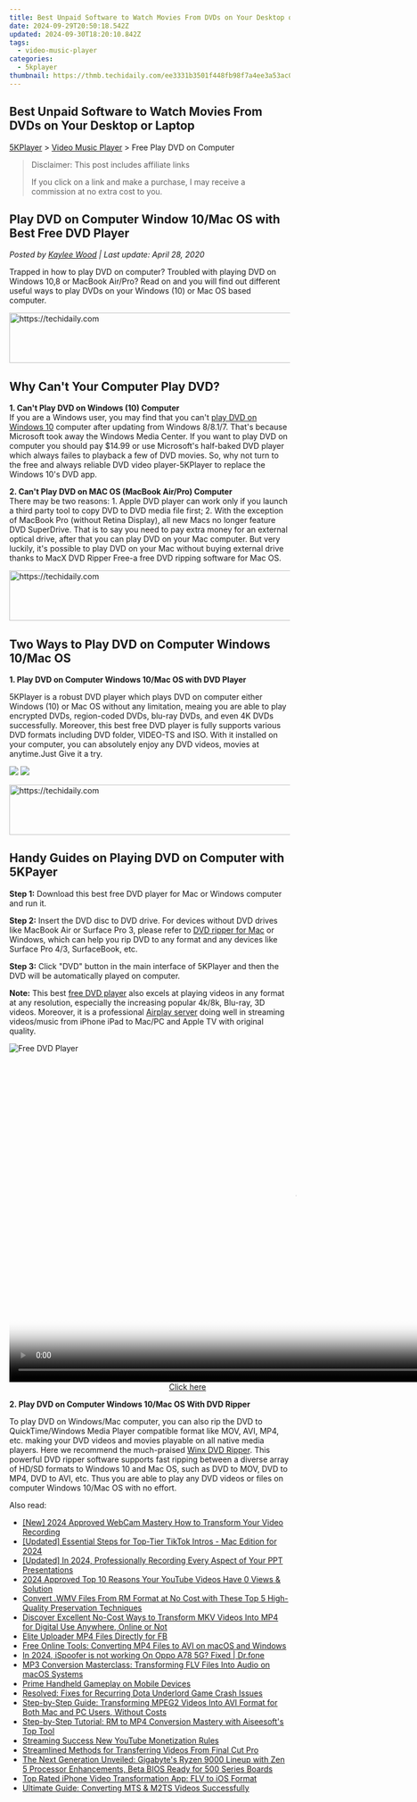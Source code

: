 ```yaml
---
title: Best Unpaid Software to Watch Movies From DVDs on Your Desktop or Laptop
date: 2024-09-29T20:50:18.542Z
updated: 2024-09-30T18:20:10.842Z
tags:
  - video-music-player
categories:
  - 5kplayer
thumbnail: https://thmb.techidaily.com/ee3331b3501f448fb98f7a4ee3a53ac099c1c123c857eac1255a179cf5757415.jpg
---
```


## Best Unpaid Software to Watch Movies From DVDs on Your Desktop or Laptop

[5KPlayer](https://tools.techidaily.com/5kplayer/products/) \> [Video Music Player](https://tools.techidaily.com/5kplayer/video-music-player/) \> Free Play DVD on Computer

>  Disclaimer: This post includes affiliate links
>
>  If you click on a link and make a purchase, I may receive a commission at no extra cost to you.
>

## Play DVD on Computer Window 10/Mac OS with Best Free DVD Player

 _Posted by [Kaylee Wood](https://www.quora.com/profile/Amanda-Hu-21) | Last update: April 28, 2020_

Trapped in how to play DVD on computer? Troubled with playing DVD on Windows 10,8 or MacBook Air/Pro? Read on and you will find out different useful ways to play DVDs on your Windows (10) or Mac OS based computer. 

<!-- affiliate ads begin -->
<a href="https://ursime.pxf.io/c/5597632/2136548/16384" target="_top" id="2136548">
  <img src="//a.impactradius-go.com/display-ad/16384-2136548" border="0" alt="https://techidaily.com" width="728" height="90"/>
</a>
<img height="0" width="0" src="https://ursime.pxf.io/i/5597632/2136548/16384" style="position:absolute;visibility:hidden;" border="0" />
<!-- affiliate ads end -->

## Why Can't Your Computer Play DVD?

**1\. Can't Play DVD on Windows (10) Computer**   
 If you are a Windows user, you may find that you can't [play DVD on Windows 10](https://tools.techidaily.com/5kplayer/video-music-player/) computer after updating from Windows 8/8.1/7\. That's because Microsoft took away the Windows Media Center. If you want to play DVD on computer you should pay $14.99 or use Microsoft's half-baked DVD player which always failes to playback a few of DVD movies. So, why not turn to the  free and always reliable DVD video player\-5KPlayer to replace the Windows 10's DVD app.

**2\. Can't Play DVD on MAC OS (MacBook Air/Pro) Computer**   
 There may be two reasons: 1\. Apple DVD player can work only if you launch a third party tool to copy DVD to DVD media file first; 2\. With the exception of MacBook Pro (without Retina Display), all new Macs no longer feature DVD SuperDrive. That is to say you need to pay extra money for an external optical drive, after that you can play DVD on your Mac computer. But very luckily, it's possible to play DVD on your Mac without buying external drive thanks to MacX DVD Ripper Free-a free DVD ripping software for Mac OS.

<!-- affiliate ads begin -->
<a href="https://aligracehair.sjv.io/c/5597632/1918666/19272" target="_top" id="1918666">
  <img src="//a.impactradius-go.com/display-ad/19272-1918666" border="0" alt="https://techidaily.com" width="728" height="90"/>
</a>
<img height="0" width="0" src="https://aligracehair.sjv.io/i/5597632/1918666/19272" style="position:absolute;visibility:hidden;" border="0" />
<!-- affiliate ads end -->

## Two Ways to Play DVD on Computer Windows 10/Mac OS

**1\. Play DVD on Computer Windows 10/Mac OS with DVD Player**

5KPlayer is a robust DVD player which plays DVD on computer either Windows (10) or Mac OS without any limitation, meaing you are able to play encrypted DVDs, region-coded DVDs, blu-ray DVDs, and even 4K DVDs successfully. Moreover, this best free DVD player is fully supports various DVD formats including DVD folder, VIDEO-TS and ISO. With it installed on your computer, you can absolutely enjoy any DVD videos, movies at anytime.Just Give it a try. 

[![](https://www.5kplayer.com/video-music-player/../button/freedownwhitewin.png)](https://tools.techidaily.com/5kplayer/products/) [![](https://www.5kplayer.com/video-music-player/../button/freedownbackmac.png)](https://tools.techidaily.com/5kplayer/products/) 

<!-- affiliate ads begin -->
<a href="https://appsumo.8odi.net/c/5597632/2082539/7443" target="_top" id="2082539">
  <img src="//a.impactradius-go.com/display-ad/7443-2082539" border="0" alt="https://techidaily.com" width="728" height="90"/>
</a>
<img height="0" width="0" src="https://appsumo.8odi.net/i/5597632/2082539/7443" style="position:absolute;visibility:hidden;" border="0" />
<!-- affiliate ads end -->

## Handy Guides on Playing DVD on Computer with 5KPayer

**Step 1:** Download this best free DVD player for Mac or Windows computer and run it.

**Step 2:** Insert the DVD disc to DVD drive. For devices without DVD drives like MacBook Air or Surface Pro 3, please refer to [DVD ripper for Mac](https://tools.techidaily.com/5kplayer/products/) or Windows, which can help you rip DVD to any format and any devices like Surface Pro 4/3, SurfaceBook, etc.

**Step 3:** Click "DVD" button in the main interface of 5KPlayer and then the DVD will be automatically played on computer.

**Note:** This best [free DVD player](https://tools.techidaily.com/5kplayer/video-music-player/) also excels at playing videos in any format at any resolution, especially the increasing popular 4k/8k, Blu-ray, 3D videos. Moreover, it is a professional [Airplay server](https://tools.techidaily.com/5kplayer/airplay/) doing well in streaming videos/music from iPhone iPad to Mac/PC and Apple TV with original quality. 

![Free DVD Player](https://www.5kplayer.com/video-music-player/img/5kplayer-freeaacplayer-yxt-030601.jpg)

<!-- affiliate ads begin -->
<span id="1492813">
					<video width="1024" height="576" style="cursor:pointer"
           poster="//a.impactradius-go.com/display-clicktoplayimage/1492813.png"
           onclick="if(!this.playClicked){this.play();this.setAttribute('controls',true);this.playClicked=true;}">
	   <source src="//a.impactradius-go.com/display-ad/14559-1492813">
	   <img src="//a.impactradius-go.com/display-clicktoplayimage/1492813.png" style="border: none; height: 100%; width: 100%; object-fit: contain">
	</video>
	<div style="width:640px;text-align:center"><a href="javascript:window.open(decodeURIComponent('https%3A%2F%2Fpropmoneyinc.pxf.io%2Fc%2F5597632%2F1492813%2F14559'), '_blank');void(0);">Click here</a></div>
</span>
<img height="0" width="0" src="https://imp.pxf.io/i/5597632/1492813/14559" style="position:absolute;visibility:hidden;" border="0" />
<!-- affiliate ads end -->

**2\. Play DVD on Computer Windows 10/Mac OS With DVD Ripper** 

To play DVD on Windows/Mac computer, you can also rip the DVD to QuickTime/Windows Media Player compatible format like MOV, AVI, MP4, etc. making your DVD videos and movies playable on all native media players. Here we recommend the much-praised [Winx DVD Ripper](https://tools.techidaily.com/winxdvd/dvd-ripper-platinum/). This powerful DVD ripper software supports fast ripping between a diverse array of HD/SD formats to Windows 10 and Mac OS, such as DVD to MOV, DVD to MP4, DVD to AVI, etc. Thus you are able to play any DVD videos or files on computer Windows 10/Mac OS with no effort.

<ins class="adsbygoogle"
     style="display:block"
     data-ad-format="autorelaxed"
     data-ad-client="ca-pub-7571918770474297"
     data-ad-slot="1223367746"></ins>

<ins class="adsbygoogle"
     style="display:block"
     data-ad-client="ca-pub-7571918770474297"
     data-ad-slot="8358498916"
     data-ad-format="auto"
     data-full-width-responsive="true"></ins>

<span class="atpl-alsoreadstyle">Also read:</span>
<div><ul>
<li><a href="https://remote-screen-capture.techidaily.com/new-2024-approved-webcam-mastery-how-to-transform-your-video-recording/"><u>[New] 2024 Approved WebCam Mastery How to Transform Your Video Recording</u></a></li>
<li><a href="https://tiktok-clips.techidaily.com/updated-essential-steps-for-top-tier-tiktok-intros-mac-edition-for-2024/"><u>[Updated] Essential Steps for Top-Tier TikTok Intros - Mac Edition for 2024</u></a></li>
<li><a href="https://digital-screen-recording.techidaily.com/updated-in-2024-professionally-recording-every-aspect-of-your-ppt-presentations/"><u>[Updated] In 2024, Professionally Recording Every Aspect of Your PPT Presentations</u></a></li>
<li><a href="https://facebook-record-videos.techidaily.com/2024-approved-top-10-reasons-your-youtube-videos-have-0-views-and-solution/"><u>2024 Approved Top 10 Reasons Your YouTube Videos Have 0 Views & Solution</u></a></li>
<li><a href="https://media-tips.techidaily.com/convert-wmv-files-from-rm-format-at-no-cost-with-these-top-5-high-quality-preservation-techniques/"><u>Convert .WMV Files From RM Format at No Cost with These Top 5 High-Quality Preservation Techniques</u></a></li>
<li><a href="https://media-tips.techidaily.com/discover-excellent-no-cost-ways-to-transform-mkv-videos-into-mp4-for-digital-use-anywhere-online-or-not/"><u>Discover Excellent No-Cost Ways to Transform MKV Videos Into MP4 for Digital Use Anywhere, Online or Not</u></a></li>
<li><a href="https://facebook-video-files.techidaily.com/elite-uploader-mp4-files-directly-for-fb/"><u>Elite Uploader MP4 Files Directly for FB</u></a></li>
<li><a href="https://media-tips.techidaily.com/free-online-tools-converting-mp4-files-to-avi-on-macos-and-windows/"><u>Free Online Tools: Converting MP4 Files to AVI on macOS and Windows</u></a></li>
<li><a href="https://phone-solutions.techidaily.com/in-2024-ispoofer-is-not-working-on-oppo-a78-5g-fixed-drfone-by-drfone-virtual-android/"><u>In 2024, iSpoofer is not working On Oppo A78 5G? Fixed | Dr.fone</u></a></li>
<li><a href="https://media-tips.techidaily.com/mp3-conversion-masterclass-transforming-flv-files-into-audio-on-macos-systems/"><u>MP3 Conversion Masterclass: Transforming FLV Files Into Audio on macOS Systems</u></a></li>
<li><a href="https://games-able.techidaily.com/prime-handheld-gameplay-on-mobile-devices/"><u>Prime Handheld Gameplay on Mobile Devices</u></a></li>
<li><a href="https://win-answers.techidaily.com/resolved-fixes-for-recurring-dota-underlord-game-crash-issues/"><u>Resolved: Fixes for Recurring Dota Underlord Game Crash Issues</u></a></li>
<li><a href="https://media-tips.techidaily.com/step-by-step-guide-transforming-mpeg2-videos-into-avi-format-for-both-mac-and-pc-users-without-costs/"><u>Step-by-Step Guide: Transforming MPEG2 Videos Into AVI Format for Both Mac and PC Users, Without Costs</u></a></li>
<li><a href="https://media-tips.techidaily.com/step-by-step-tutorial-rm-to-mp4-conversion-mastery-with-aiseesofts-top-tool/"><u>Step-by-Step Tutorial: RM to MP4 Conversion Mastery with Aiseesoft's Top Tool</u></a></li>
<li><a href="https://youtube-clips.techidaily.com/streaming-success-new-youtube-monetization-rules/"><u>Streaming Success New YouTube Monetization Rules</u></a></li>
<li><a href="https://media-tips.techidaily.com/streamlined-methods-for-transferring-videos-from-final-cut-pro/"><u>Streamlined Methods for Transferring Videos From Final Cut Pro</u></a></li>
<li><a href="https://hardware-help.techidaily.com/the-next-generation-unveiled-gigabytes-ryzen-9000-lineup-with-zen-5-processor-enhancements-beta-bios-ready-for-500-series-boards/"><u>The Next Generation Unveiled: Gigabyte's Ryzen 9000 Lineup with Zen 5 Processor Enhancements, Beta BIOS Ready for 500 Series Boards</u></a></li>
<li><a href="https://media-tips.techidaily.com/top-rated-iphone-video-transformation-app-flv-to-ios-format/"><u>Top Rated iPhone Video Transformation App: FLV to iOS Format</u></a></li>
<li><a href="https://media-tips.techidaily.com/ultimate-guide-converting-mts-and-m2ts-videos-successfully/"><u>Ultimate Guide: Converting MTS & M2TS Videos Successfully</u></a></li>
</ul></div>

